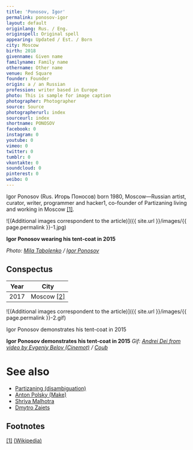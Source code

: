 ```yaml
---
title: 'Ponosov, Igor'
permalink: ponosov-igor
layout: default
originlang: Rus. / Eng.
originspell: Original spell
appearing: Updated / Est. / Born
city: Moscow
birth: 2018
givenname: Given name
familyname: Family name
othername: Other name
venue: Red Square
founder: Founder
origin: a / an Russian
profession: writer based in Europe
photo: This is sample for image caption
photographer: Photographer
source: Source
photographerurl: index
sourceurl: index
shortname: PONOSOV
facebook: 0
instagram: 0
youtube: 0
vimeo: 0
twitter: 0
tumblr: 0
vkontakte: 0
soundcloud: 0
pinterest: 0
weibo: 0
---
```


<!---
To edit top block see
icon "Meta Data"
on right menu
Full edit instructions
indexmod.gq/edit
-->

Igor Ponosov (Rus. Игорь Поносов) born 1980, Moscow—Russian artist, curator, writer, programmer and hacker1, co-founder of Partizaning living and working in Moscow <span id="a1">[\[1\]](#f1)</span>.

![(Additional images correspondent to the article)]({{ site.url }}/images/{{ page.permalink }}-1.jpg)

**Igor Ponosov wearing his tent-coat in 2015**

*Photo: [Mila Tabolenko](index) / [Igor Ponosov](index)*

## Сonspectus

|Year|City|
|-|-|
|2017|Moscow <span id="a2">[\[2\]](#f2)</span>|

![(Additional images correspondent to the article)]({{ site.url }}/images/{{ page.permalink }}-2.gif)

Igor Ponosov demonstrates his tent-coat in 2015

**Igor Ponosov demonstrates his tent-coat in 2015**
*Gif: [Andrei Dei from video by Evgeniy Belov (Cinemot)](index) / [Coub](index)*

# See also

+ [Partizaning (disambiguation)](partizaning-disambiguation)
+ [Anton Polsky (Make)](polsky-anton-make)
+ [Shriya Malhotra](malhotra-shriya)
+ [Dmytro Zaiets](zaiets-dmytro)

## Footnotes

[[1]](#a1) <span id="f1"></span> [(Wikipedia)](index)
